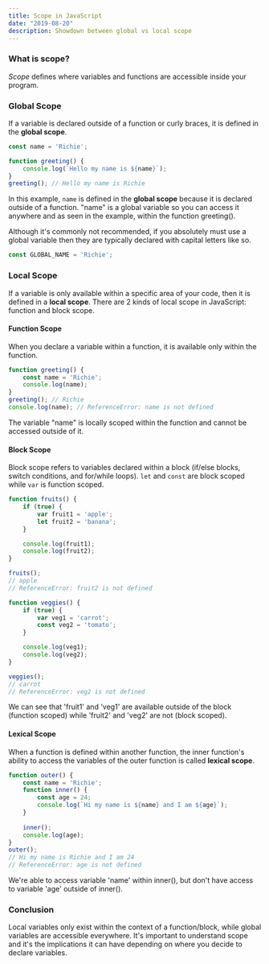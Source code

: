 ```yaml
---
title: Scope in JavaScript
date: "2019-08-20"
description: Showdown between global vs local scope
---
```


<h3>What is scope?</h3>

<i>Scope</i> defines where variables and functions are accessible inside your program.

<h3>Global Scope</h3>

If a variable is declared outside of a function or curly braces, it is defined in the <b>global scope</b>.

```javascript
const name = 'Richie';

function greeting() {
    console.log(`Hello my name is ${name}`);
}
greeting(); // Hello my name is Richie
```

In this example, <code>name</code> is defined in the <b>global scope</b> because it is declared outside of a function. "name" is a global variable so you can access it anywhere and as seen in the example, within the function greeting().

Although it's commonly not recommended, if you absolutely must use a global variable then they are typically declared with capital letters like so.

```javascript
const GLOBAL_NAME = 'Richie';
```

<h3>Local Scope</h3>

If a variable is only available within a specific area of your code, then it is defined in a <b>local scope</b>. There are 2 kinds of local scope in JavaScript: function and block scope.

<h4>Function Scope</h4>

When you declare a variable within a function, it is available only within the function.

```javascript
function greeting() {
    const name = 'Richie';
    console.log(name);
}
greeting(); // Richie
console.log(name); // ReferenceError: name is not defined
```

The variable "name" is locally scoped within the function and cannot be accessed outside of it.

<h4>Block Scope</h4>

Block scope refers to variables declared within a block (if/else blocks, switch conditions, and for/while loops). <code>let</code> and <code>const</code> are block scoped while <code>var</code> is function scoped.

```javascript
function fruits() {
    if (true) {
        var fruit1 = 'apple';
        let fruit2 = 'banana';
    }

    console.log(fruit1);
    console.log(fruit2);
}

fruits();
// apple
// ReferenceError: fruit2 is not defined

function veggies() {
    if (true) {
        var veg1 = 'carrot';
        const veg2 = 'tomato';
    }

    console.log(veg1);
    console.log(veg2);
}

veggies();
// carrot
// ReferenceError: veg2 is not defined
```

We can see that 'fruit1' and 'veg1' are available outside of the block (function scoped) while 'fruit2' and 'veg2' are not (block scoped).

<h4>Lexical Scope</h4>

When a function is defined within another function, the inner function's ability to access the variables of the outer function is called <b>lexical scope</b>.

```javascript
function outer() {
    const name = 'Richie';
    function inner() {
        const age = 24;
        console.log(`Hi my name is ${name} and I am ${age}`);
    }
    
    inner();
    console.log(age);
}
outer();
// Hi my name is Richie and I am 24
// ReferenceError: age is not defined
```

We're able to access variable 'name' within inner(), but don't have access to variable 'age' outside of inner().

<h3>Conclusion</h3>

Local variables only exist within the context of a function/block, while global variables are accessible everywhere. It's important to understand scope and it's the implications it can have depending on where you decide to declare variables.